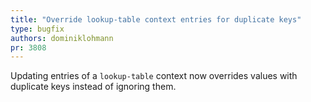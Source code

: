```yaml
---
title: "Override lookup-table context entries for duplicate keys"
type: bugfix
authors: dominiklohmann
pr: 3808
---
```


Updating entries of a `lookup-table` context now overrides values with duplicate
keys instead of ignoring them.
